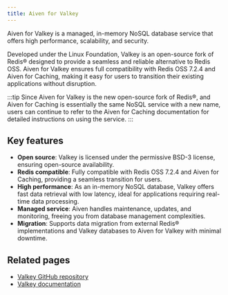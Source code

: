 ```yaml
---
title: Aiven for Valkey
---
```


Aiven for Valkey is a managed, in-memory NoSQL database service that offers high performance, scalability, and security.

Developed under the Linux Foundation, Valkey is an open-source fork of Redis® designed
to provide a seamless and reliable alternative to Redis OSS.  Aiven for Valkey
ensures full compatibility with Redis OSS 7.2.4 and Aiven for Caching, making it easy
for users to transition their existing applications without disruption.

:::tip
Since Aiven for Valkey is the new open-source fork of Redis®, and Aiven for Caching
is essentially the same NoSQL service with a new name, users can continue to
refer to the Aiven for Caching documentation for detailed instructions on
using the service.
:::


## Key features

- **Open source**: Valkey is licensed under the permissive BSD-3 license,
  ensuring open-source availability.
- **Redis compatible**: Fully compatible with Redis OSS 7.2.4 and
  Aiven for Caching, providing a seamless transition for users.
- **High performance**: As an in-memory NoSQL database, Valkey offers fast data
  retrieval with low latency, ideal for applications requiring real-time data processing.
- **Managed service**: Aiven handles maintenance, updates, and monitoring,
  freeing you from database management complexities.
- **Migration**: Supports data migration from external Redis® implementations and Valkey
  databases to Aiven for Valkey with minimal downtime.


## Related pages

- [Valkey GitHub repository](https://github.com/valkey-io/valkey)
- [Valkey documentation](https://valkey.io/docs/)

